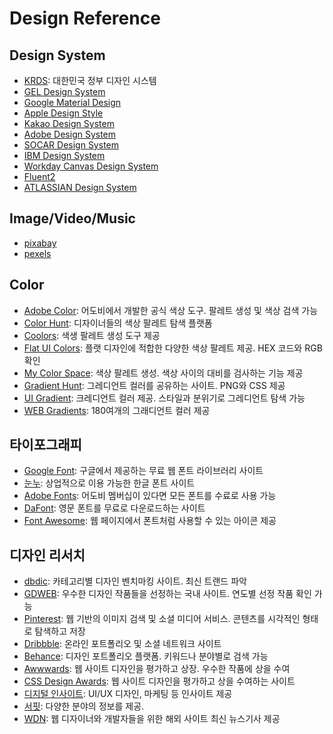# Design Reference

## Design System
- [KRDS](https://www.krds.go.kr/html/site/index.html): 대한민국 정부 디자인 시스템
- [GEL Design System](https://www.bbc.com/gel/guidelines/category/design-patterns)
- [Google Material Design](https://m3.material.io/)
- [Apple Design Style](https://developer.apple.com/design/human-interface-guidelines/)
- [Kakao Design System](https://developers.kakao.com/docs/latest/ko/kakaologin/design-guide)
- [Adobe Design System](https://spectrum.adobe.com/?ref=evernote.design)
- [SOCAR Design System](https://socarframe.socar.kr/8bb3aba4a/p/5857a5-socar-frame)
- [IBM Design System](https://www.ibm.com/design/language/)
- [Workday Canvas Design System](https://canvas.workday.com/)
- [Fluent2](https://fluent2.microsoft.design/)
- [ATLASSIAN Design System](https://atlassian.design/)

## Image/Video/Music
- [pixabay](https://pixabay.com/)
- [pexels](https://www.pexels.com/ko-kr/)

## Color
- [Adobe Color](https://color.adobe.com/): 어도비에서 개발한 공식 색상 도구. 팔레트 생성 및 색상 검색 가능
- [Color Hunt](https://colorhunt.co/): 디자이너들의 색상 팔레트 탐색 플랫폼
- [Coolors](https://coolors.co/): 색생 팔레트 생성 도구 제공
- [Flat UI Colors](https://flatuicolors.com/): 플랫 디자인에 적합한 다양한 색상 팔레트 제공. HEX 코드와 RGB 확인
- [My Color Space](https://mycolor.space/): 색상 팔레트 생성. 색상 사이의 대비를 검사하는 기능 제공
- [Gradient Hunt](https://gradienthunt.com/): 그레디언트 컬러를 공유하는 사이트. PNG와 CSS 제공
- [UI Gradient](https://uigradients.com/#Maldives): 크레디언트 컬러 제공. 스타일과 분위기로 그레디언트 탐색 가능
- [WEB Gradients](https://webgradients.com/): 180여개의 그래디언트 컬러 제공

## 타이포그래피
- [Google Font](https://fonts.google.com/): 구글에서 제공하는 무료 웹 폰트 라이브러리 사이트
- [눈누](https://noonnu.cc/font_page/pick): 상업적으로 이용 가능한 한글 폰트 사이트
- [Adobe Fonts](https://fonts.adobe.com/): 어도비 멤버십이 있다면 모든 폰트를 수료로 사용 가능
- [DaFont](https://www.dafont.com/): 영문 폰트를 무료로 다운로드하는 사이트
- [Font Awesome](https://fontawesome.com/): 웹 페이지에서 폰트처럼 사용할 수 있는 아이콘 제공

## 디자인 리서치
- [dbdic](http://www.dbdic.co.kr/): 카테고리별 디자인 벤치마킹 사이트. 최신 트랜드 파악
- [GDWEB](https://www.gdweb.co.kr/main/): 우수한 디자인 작품들을 선정하는 국내 사이트. 연도별 선정 작품 확인 가능
- [Pinterest](https://www.pinterest.com/): 웹 기반의 이미지 검색 및 소셜 미디어 서비스. 콘텐츠를 시각적인 형태로 탐색하고 저장
- [Dribbble](https://dribbble.com/): 온라인 포트폴리오 및 소셜 네트워크 사이트
- [Behance](https://www.behance.net/): 디자인 포트폴리오 플랫폼. 키워드나 분야별로 검색 가능
- [Awwwards](https://www.awwwards.com/): 웹 사이트 디자인을 평가하고 상장. 우수한 작품에 상을 수여
- [CSS Design Awards](https://www.cssdesignawards.com/): 웹 사이트 디자인을 평가하고 상을 수여하는 사이트
- [디지털 인사이트](https://ditoday.com/): UI/UX 디자인, 마케팅 등 인사이트 제공
- [서핏](https://www.surfit.io/): 다양한 분야의 정보를 제공.
- [WDN](https://www.webdesignernews.com/): 웹 디자이너와 개발자들을 위한 해외 사이트 최신 뉴스기사 제공

